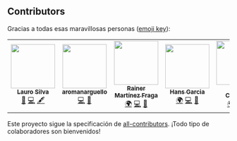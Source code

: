 ## Contributors

Gracias a todas esas maravillosas personas ([emoji key](https://allcontributors.org/docs/en/emoji-key)):

<!-- ALL-CONTRIBUTORS-LIST:START - Do not remove or modify this section -->
<!-- prettier-ignore-start -->
<!-- markdownlint-disable -->
<table>
  <tr>
    <td align="center"><a href="https://laurosilva.com"><img src="https://avatars2.githubusercontent.com/u/57044804?v=4" width="100px;" alt=""/><br /><sub><b>Lauro Silva</b></sub></a><br /><a href="#maintenance-laurosilvacom" title="Maintenance">🚧</a> <a href="https://github.com/typescript-cheatsheets/react-typescript-cheatsheet-es/commits?author=laurosilvacom" title="Code">💻</a> <a href="#content-laurosilvacom" title="Content">🖋</a></td>
    <td align="center"><a href="https://github.com/aromanarguello"><img src="https://avatars0.githubusercontent.com/u/28843542?v=4" width="100px;" alt=""/><br /><sub><b>aromanarguello</b></sub></a><br /><a href="https://github.com/typescript-cheatsheets/react-typescript-cheatsheet-es/commits?author=aromanarguello" title="Code">💻</a> <a href="https://github.com/typescript-cheatsheets/react-typescript-cheatsheet-es/commits?author=aromanarguello" title="Documentation">📖</a></td>
    <td align="center"><a href="https://github.com/carburo"><img src="https://avatars1.githubusercontent.com/u/4054941?v=4" width="100px;" alt=""/><br /><sub><b>Rainer Martínez Fraga</b></sub></a><br /><a href="#translation-carburo" title="Translation">🌍</a> <a href="https://github.com/typescript-cheatsheets/react-typescript-cheatsheet-es/commits?author=carburo" title="Code">💻</a> <a href="https://github.com/typescript-cheatsheets/react-typescript-cheatsheet-es/commits?author=carburo" title="Documentation">📖</a></td>
    <td align="center"><a href="https://hansgarcia.dev/"><img src="https://avatars1.githubusercontent.com/u/18727829?v=4" width="100px;" alt=""/><br /><sub><b>Hans Garcia</b></sub></a><br /><a href="#translation-hlebon" title="Translation">🌍</a> <a href="https://github.com/typescript-cheatsheets/react-typescript-cheatsheet-es/commits?author=hlebon" title="Code">💻</a> <a href="https://github.com/typescript-cheatsheets/react-typescript-cheatsheet-es/commits?author=hlebon" title="Documentation">📖</a></td>
    <td align="center"><a href="https://dantecalderon.dev"><img src="https://avatars3.githubusercontent.com/u/18385321?v=4" width="100px;" alt=""/><br /><sub><b>Dante Calderón</b></sub></a><br /><a href="#translation-dantehemerson" title="Translation">🌍</a> <a href="https://github.com/typescript-cheatsheets/react-typescript-cheatsheet-es/commits?author=dantehemerson" title="Code">💻</a> <a href="https://github.com/typescript-cheatsheets/react-typescript-cheatsheet-es/commits?author=dantehemerson" title="Documentation">📖</a></td>
  </tr>
</table>

<!-- markdownlint-enable -->
<!-- prettier-ignore-end -->
<!-- ALL-CONTRIBUTORS-LIST:END -->

Este proyecto sigue la specificación de [all-contributors](https://allcontributors.org/docs/es-es/overview). ¡Todo tipo de colaboradores son bienvenidos!
